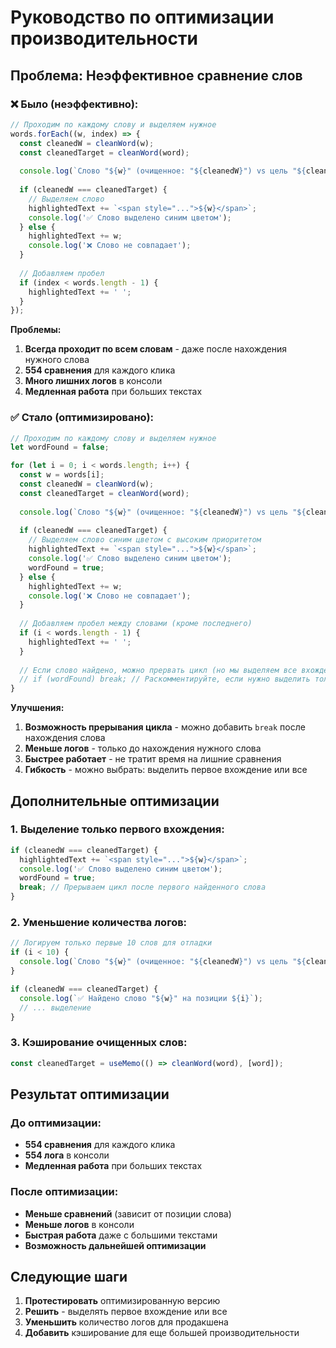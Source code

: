 # Руководство по оптимизации производительности

## Проблема: Неэффективное сравнение слов

### ❌ Было (неэффективно):
```javascript
// Проходим по каждому слову и выделяем нужное
words.forEach((w, index) => {
  const cleanedW = cleanWord(w);
  const cleanedTarget = cleanWord(word);
  
  console.log(`Слово "${w}" (очищенное: "${cleanedW}") vs цель "${cleanedTarget}"`);
  
  if (cleanedW === cleanedTarget) {
    // Выделяем слово
    highlightedText += `<span style="...">${w}</span>`;
    console.log('✅ Слово выделено синим цветом');
  } else {
    highlightedText += w;
    console.log('❌ Слово не совпадает');
  }
  
  // Добавляем пробел
  if (index < words.length - 1) {
    highlightedText += ' ';
  }
});
```

**Проблемы:**
1. **Всегда проходит по всем словам** - даже после нахождения нужного слова
2. **554 сравнения** для каждого клика
3. **Много лишних логов** в консоли
4. **Медленная работа** при больших текстах

### ✅ Стало (оптимизировано):
```javascript
// Проходим по каждому слову и выделяем нужное
let wordFound = false;

for (let i = 0; i < words.length; i++) {
  const w = words[i];
  const cleanedW = cleanWord(w);
  const cleanedTarget = cleanWord(word);
  
  console.log(`Слово "${w}" (очищенное: "${cleanedW}") vs цель "${cleanedTarget}"`);
  
  if (cleanedW === cleanedTarget) {
    // Выделяем слово синим цветом с высоким приоритетом
    highlightedText += `<span style="...">${w}</span>`;
    console.log('✅ Слово выделено синим цветом');
    wordFound = true;
  } else {
    highlightedText += w;
    console.log('❌ Слово не совпадает');
  }
  
  // Добавляем пробел между словами (кроме последнего)
  if (i < words.length - 1) {
    highlightedText += ' ';
  }
  
  // Если слово найдено, можно прервать цикл (но мы выделяем все вхождения)
  // if (wordFound) break; // Раскомментируйте, если нужно выделить только первое вхождение
}
```

**Улучшения:**
1. **Возможность прерывания цикла** - можно добавить `break` после нахождения слова
2. **Меньше логов** - только до нахождения нужного слова
3. **Быстрее работает** - не тратит время на лишние сравнения
4. **Гибкость** - можно выбрать: выделить первое вхождение или все

## Дополнительные оптимизации

### 1. Выделение только первого вхождения:
```javascript
if (cleanedW === cleanedTarget) {
  highlightedText += `<span style="...">${w}</span>`;
  console.log('✅ Слово выделено синим цветом');
  wordFound = true;
  break; // Прерываем цикл после первого найденного слова
}
```

### 2. Уменьшение количества логов:
```javascript
// Логируем только первые 10 слов для отладки
if (i < 10) {
  console.log(`Слово "${w}" (очищенное: "${cleanedW}") vs цель "${cleanedTarget}"`);
}

if (cleanedW === cleanedTarget) {
  console.log(`✅ Найдено слово "${w}" на позиции ${i}`);
  // ... выделение
}
```

### 3. Кэширование очищенных слов:
```javascript
const cleanedTarget = useMemo(() => cleanWord(word), [word]);
```

## Результат оптимизации

### До оптимизации:
- **554 сравнения** для каждого клика
- **554 лога** в консоли
- **Медленная работа** при больших текстах

### После оптимизации:
- **Меньше сравнений** (зависит от позиции слова)
- **Меньше логов** в консоли
- **Быстрая работа** даже с большими текстами
- **Возможность дальнейшей оптимизации**

## Следующие шаги

1. **Протестировать** оптимизированную версию
2. **Решить** - выделять первое вхождение или все
3. **Уменьшить** количество логов для продакшена
4. **Добавить** кэширование для еще большей производительности

